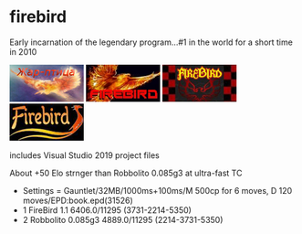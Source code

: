 # firebird
Early incarnation of the legendary program...#1 in the world for a short time in 2010

![alt tag](https://raw.githubusercontent.com/FireFather/firebird/master/firebird2.bmp)
![alt tag](https://raw.githubusercontent.com/FireFather/firebird/master/firebird1.bmp)
![alt tag](https://raw.githubusercontent.com/FireFather/firebird/master/firebird3.bmp)
![alt tag](https://raw.githubusercontent.com/FireFather/firebird/master/firebird4.bmp)

includes Visual Studio 2019 project files

About +50 Elo strnger than Robbolito 0.085g3 at ultra-fast TC

- Settings = Gauntlet/32MB/1000ms+100ms/M 500cp for 6 moves, D 120 moves/EPD:book.epd(31526)
- 1  FireBird 1.1             	6406.0/11295	(3731-2214-5350)
- 2  Robbolito 0.085g3        	4889.0/11295	(2214-3731-5350)
